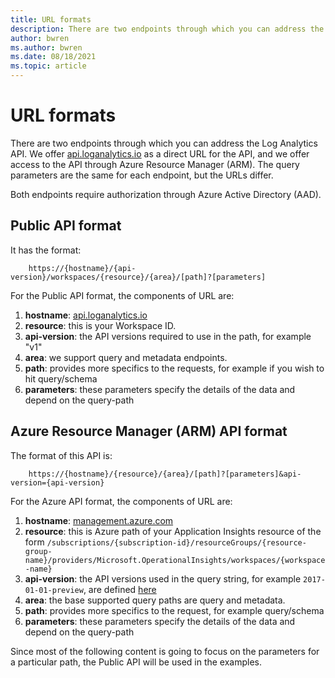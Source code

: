 ```yaml
---
title: URL formats
description: There are two endpoints through which you can address the Log Analytics API.
author: bwren
ms.author: bwren
ms.date: 08/18/2021
ms.topic: article
---
```

# URL formats

There are two endpoints through which you can address the Log Analytics API. We offer [api.loganalytics.io](https://api.loganalytics.io/) as a direct URL for the API, and we offer access to the API through Azure Resource Manager (ARM). The query parameters are the same for each endpoint, but the URLs differ.

Both endpoints require authorization through Azure Active Directory (AAD).

## Public API format

It has the format:

```
    https://{hostname}/{api-version}/workspaces/{resource}/{area}/[path]?[parameters]
```

For the Public API format, the components of URL are:

1.  **hostname**: [api.loganalytics.io](https://api.loganalytics.io/)
2.  **resource**: this is your Workspace ID.
3.  **api-version**: the API versions required to use in the path, for example "v1"
4.  **area**: we support query and metadata endpoints.
5.  **path**: provides more specifics to the requests, for example if you wish to hit query/schema
6.  **parameters**: these parameters specify the details of the data and depend on the query-path

## Azure Resource Manager (ARM) API format

The format of this API is:

```
    https://{hostname}/{resource}/{area}/[path]?[parameters]&api-version={api-version}
```

For the Azure API format, the components of URL are:

1.  **hostname**: [management.azure.com](https://management.azure.com/)
2.  **resource**: this is Azure path of your Application Insights resource of the form `/subscriptions/{subscription-id}/resourceGroups/{resource-group-name}/providers/Microsoft.OperationalInsights/workspaces/{workspace-name}`
3.  **api-version**: the API versions used in the query string, for example `2017-01-01-preview`, are defined [here](https://dev.loganalytics.io/documentation/Overview/API-Version)
4.  **area**: the base supported query paths are query and metadata.
5.  **path**: provides more specifics to the request, for example query/schema
6.  **parameters**: these parameters specify the details of the data and depend on the query-path

Since most of the following content is going to focus on the parameters for a particular path, the Public API will be used in the examples.
